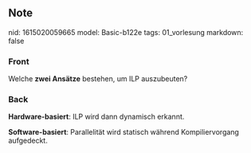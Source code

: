 ## Note
nid: 1615020059665
model: Basic-b122e
tags: 01_vorlesung
markdown: false

### Front
Welche <b>zwei Ansätze</b> bestehen, um ILP auszubeuten?

### Back
<b>Hardware-basiert</b>: ILP wird dann dynamisch erkannt.
<div>
  <b>Software-basiert</b>: Parallelität wird statisch während
  Kompiliervorgang aufgedeckt.
</div>
